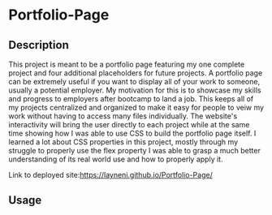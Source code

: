 # Portfolio-Page

## Description

This project is meant to be a portfolio page featuring my one complete project and four additional placeholders for future projects. A portfolio page can be extremely useful if you want to display all of your work to someone, usually a potential employer. My motivation for this is to showcase my skills and progress to employers after bootcamp to land a job. This keeps all of my projects centralized and organized to make it easy for people to veiw my work without having to access many files individually. The website's interactivity will bring the user directly to each project while at the same time showing how I was able to use CSS to build the portfolio page itself. I learned a lot about CSS properties in this project, mostly through my struggle to properly use the flex property I was able to grasp a much better understanding of its real world use and how to properly apply it.

Link to deployed site:https://layneni.github.io/Portfolio-Page/

## Usage

